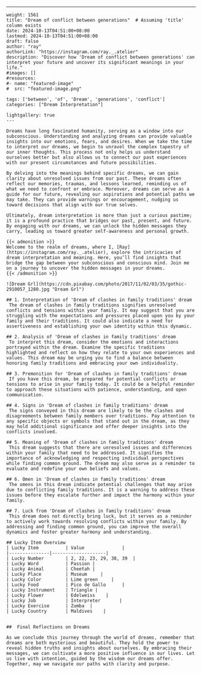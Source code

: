 ---
    weight: 1561
    title: "Dream of conflict between generations"  # Assuming 'title' column exists
    date: 2024-10-13T04:51:00+08:00
    lastmod: 2024-10-13T04:51:00+08:00
    draft: false
    author: "ray"
    authorLink: "https://instagram.com/ray._.atelier"
    description: "Discover how 'Dream of conflict between generations' can interpret your future and uncover its significant meanings in your life."
    #images: []
    #resources:
    #- name: "featured-image"
    #  src: "featured-image.png"
    
    tags: ['between', 'of', 'Dream', 'generations', 'conflict']
    categories: ["Dream Interpretation"]
    
    lightgallery: true
    ---
    
    Dreams have long fascinated humanity, serving as a window into our subconscious. Understanding and analyzing dreams can provide valuable insights into our emotions, fears, and desires. When we take the time to interpret our dreams, we begin to unravel the complex tapestry of our inner thoughts. This process not only helps us understand ourselves better but also allows us to connect our past experiences with our present circumstances and future possibilities.
    
    By delving into the meanings behind specific dreams, we can gain clarity about unresolved issues from our past. These dreams often reflect our memories, traumas, and lessons learned, reminding us of what we need to confront or embrace. Moreover, dreams can serve as a guide for our future, revealing our aspirations and potential paths we may take. They can provide warnings or encouragement, nudging us toward decisions that align with our true selves.
    
    Ultimately, dream interpretation is more than just a curious pastime; it is a profound practice that bridges our past, present, and future. By engaging with our dreams, we can unlock the hidden messages they carry, leading us toward greater self-awareness and personal growth.
    
    {{< admonition >}}
    Welcome to the realm of dreams, where I, [Ray](https://instagram.com/ray._.atelier), explore the intricacies of dream interpretation and meaning. Here, you’ll find insights that bridge the gap between your subconscious and conscious mind. Join me on a journey to uncover the hidden messages in your dreams.
    {{< /admonition >}}
    
    ![Dream Grl](https://cdn.pixabay.com/photo/2017/11/02/03/35/gothic-2910057_1280.jpg "Dream Grl")
    
    ## 1. Interpretation of 'Dream of clashes in family traditions' dream
     The dream of clashes in family traditions signifies unresolved conflicts and tensions within your family. It may suggest that you are struggling with the expectations and pressures placed upon you by your family and their traditions. It could also indicate a need for assertiveness and establishing your own identity within this dynamic.
    
    ## 2. Analysis of 'Dream of clashes in family traditions' dream
     To interpret this dream, consider the emotions and interactions portrayed within the dream. Examine the specific traditions highlighted and reflect on how they relate to your own experiences and values. This dream may be urging you to find a balance between honoring family traditions and embracing your own individuality.
    
    ## 3. Premonition for 'Dream of clashes in family traditions' dream
     If you have this dream, be prepared for potential conflicts or tensions to arise in your family today. It could be a helpful reminder to approach these situations with patience, understanding, and open communication.
    
    ## 4. Signs in 'Dream of clashes in family traditions' dream
     The signs conveyed in this dream are likely to be the clashes and disagreements between family members over traditions. Pay attention to any specific objects or symbols that stand out in the dream, as they may hold additional significance and offer deeper insights into the conflicts involved.
    
    ## 5. Meaning of 'Dream of clashes in family traditions' dream
     This dream suggests that there are unresolved issues and differences within your family that need to be addressed. It signifies the importance of acknowledging and respecting individual perspectives while finding common ground. The dream may also serve as a reminder to evaluate and redefine your own beliefs and values.
    
    ## 6. Omen in 'Dream of clashes in family traditions' dream
     The omens in this dream indicate potential challenges that may arise due to conflicting family traditions. It is a warning to address these issues before they escalate further and impact the harmony within your family.
    
    ## 7. Luck from 'Dream of clashes in family traditions' dream
     This dream does not directly bring luck, but it serves as a reminder to actively work towards resolving conflicts within your family. By addressing and finding common ground, you can improve the overall dynamics and foster greater harmony and understanding.
    
    ## Lucky Item Overview
    | Lucky Item          | Value              |
    |---------------|--------------------|
    | Lucky Number        | 2, 22, 23, 29, 38, 39  |
    | Lucky Word          | Passion |
    | Lucky Animal        | Cheetah |
    | Lucky Place         | Museum     |
    | Lucky Color         | Lime green     |
    | Lucky Food          | Pico de Gallo      |
    | Lucky Instrument    | Triangle |
    | Lucky Flower        | Edelweiss    |
    | Lucky Job           | Interpreter       |
    | Lucky Exercise      | Zumba  |
    | Lucky Country       | Maldives    |
    
    
    ##  Final Reflections on Dreams
    
    As we conclude this journey through the world of dreams, remember that dreams are both mysterious and beautiful. They hold the power to reveal hidden truths and insights about ourselves. By embracing their messages, we can cultivate a more positive influence in our lives. Let us live with intention, guided by the wisdom our dreams offer. Together, may we navigate our paths with clarity and purpose.
    